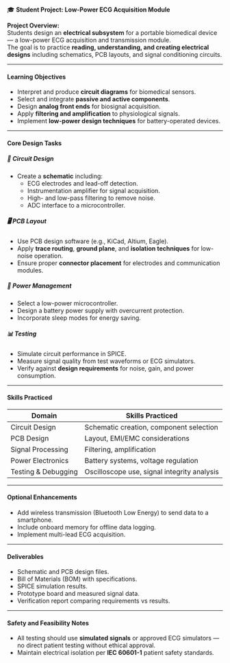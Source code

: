 🎓 **Student Project: Low-Power ECG Acquisition Module**

**Project Overview:**  
Students design an **electrical subsystem** for a portable biomedical device — a low-power ECG acquisition and transmission module.  
The goal is to practice **reading, understanding, and creating electrical designs** including schematics, PCB layouts, and signal conditioning circuits.

---

#### **Learning Objectives**
- Interpret and produce **circuit diagrams** for biomedical sensors.
- Select and integrate **passive and active components**.
- Design **analog front ends** for biosignal acquisition.
- Apply **filtering and amplification** to physiological signals.
- Implement **low-power design techniques** for battery-operated devices.

---

#### **Core Design Tasks**
##### 📐 Circuit Design
- Create a **schematic** including:
  - ECG electrodes and lead-off detection.
  - Instrumentation amplifier for signal acquisition.
  - High- and low-pass filtering to remove noise.
  - ADC interface to a microcontroller.

##### 🖥 PCB Layout
- Use PCB design software (e.g., KiCad, Altium, Eagle).
- Apply **trace routing**, **ground plane**, and **isolation techniques** for low-noise operation.
- Ensure proper **connector placement** for electrodes and communication modules.

##### 🔌 Power Management
- Select a low-power microcontroller.
- Design a battery power supply with overcurrent protection.
- Incorporate sleep modes for energy saving.

##### 📊 Testing
- Simulate circuit performance in SPICE.
- Measure signal quality from test waveforms or ECG simulators.
- Verify against **design requirements** for noise, gain, and power consumption.

---

#### **Skills Practiced**
| Domain                | Skills Practiced |
|-----------------------|------------------|
| Circuit Design        | Schematic creation, component selection |
| PCB Design            | Layout, EMI/EMC considerations |
| Signal Processing     | Filtering, amplification |
| Power Electronics     | Battery systems, voltage regulation |
| Testing & Debugging   | Oscilloscope use, signal integrity analysis |

---

#### **Optional Enhancements**
- Add wireless transmission (Bluetooth Low Energy) to send data to a smartphone.
- Include onboard memory for offline data logging.
- Implement multi-lead ECG acquisition.

---

#### **Deliverables**
- Schematic and PCB design files.
- Bill of Materials (BOM) with specifications.
- SPICE simulation results.
- Prototype board and measured signal data.
- Verification report comparing requirements vs results.

---

#### **Safety and Feasibility Notes**
- All testing should use **simulated signals** or approved ECG simulators — no direct patient testing without ethical approval.
- Maintain electrical isolation per **IEC 60601-1** patient safety standards.
